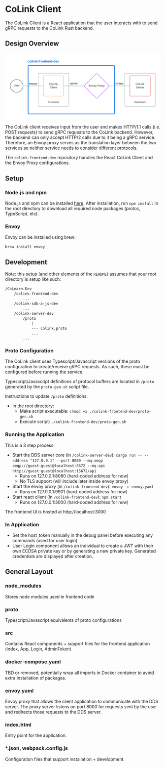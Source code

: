 # CoLink Client

The CoLink Client is a React application that the user interacts with to send gRPC requests to the CoLink Rust backend.

## Design Overview
![CoLink Frontend Design](frontend_design.png)

The CoLink client receives input from the user and makes HTTP/1.1 calls (i.e. POST requests) to send gRPC requests to the CoLink backend. However, the backend can only accept HTTP/2 calls due to it being a gRPC service. Therefore, an Envoy proxy serves as the translation layer between the two services so neither service needs to consider different protocols.

The `colink-frontend-dev` repository handles the React CoLink Client and the Envoy Proxy configurations.

## Setup
### Node.js and npm
Node.js and npm can be installed [here](https://nodejs.org/en/download/). After installation, run `npm install` in the root directory to download all required node packages (protoc, TypeScript, etc).

### Envoy
Envoy can be installed using brew:
```
brew install envoy
```

## Development

Note: this setup (and other elements of the `README`) assumes that your root directory is setup like such:
```
/CoLearn-Dev
    /colink-frontend-dev
        ...
    /colink-sdk-a-js-dev
        ...
    /colink-server-dev
        /proto
            |
            --- colink.proto
            ...
        ...
```

### Proto Configuration
The CoLink client uses Typescript/Javascript versions of the proto configuration to create/receive gRPC requests. As such, these must be configured before running the service.

Typescript/Javascript definitions of protocol buffers are located in `/proto` generated by the `proto-gen.sh` script file. 

Instructions to update `/proto` definitions:
* In the root directory:
    * Make script executable: `chmod +x ./colink-frontend-dev/proto-gen.sh`
    * Execute script: `./colink-frontend-dev/proto-gen.sh`

### Running the Application
This is a 3 step process:
* Start the DDS server core (in `/colink-server-dev`): `cargo run -- --address "127.0.0.1" --port 8080 --mq-amqp amqp://guest:guest@localhost:5672 --mq-api http://guest:guest@localhost:15672/api`
    * Runs on 127.0.0.1:8080 (hard-coded address for now)
    * No TLS support (will include later inside envoy proxy)
* Start the envoy proxy (in `/colink-frontend-dev`): `envoy -c envoy.yaml`
    * Runs on 127.0.0.1:9901 (hard-coded address for now)
* Start react client (in `/colink-frontend-dev`): `npm start`
    * Runs on 127.0.0.1:3000 (hard-coded address for now)

The frontend UI is hosted at http://localhost:3000

### In Application
* Set the host_token manually in the debug panel before executing any commands (used for user login)
* User Login component allows an individual to create a JWT with their own ECDSA private key or by generating a new private key. Generated credentials are displayed after creation.

## General Layout

### node_modules
Stores node modules used in frontend code

### proto
Typescript/Javascript equivalents of proto configurations

### src
Contains React components + support files for the frontend application (index, App, Login, AdminToken)

### docker-compose.yaml
TBD or removed, potentially wrap all imports in Docker container to avoid extra installation of packages.

### envoy.yaml
Envoy proxy that allows the client application to communicate with the DDS server. The proxy server listens on port 8000 for requests sent by the user and redirects those requests to the DDS server.

### index.html
Entry point for the application.

### *.json, webpack.config.js
Configuration files that support installation + development.